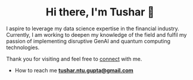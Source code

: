 <h1 align="center">Hi there, I'm Tushar 👋</h1>

I aspire to leverage my data science expertise in the financial industry. Currently, I am working to deepen my knowledge of the field and fulfil my passion of implementing disruptive GenAI and quantum computing technologies.

Thank you for visiting and feel free to <a href="https://www.linkedin.com/in/tushargupta19/">connect</a> with me. 


- How to reach me **tushar.ntu.gupta@gmail.com**  

